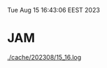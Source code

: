 Tue Aug 15 16:43:06 EEST 2023
# JAM
<a href='./cache/202308/15_16.log'>./cache/202308/15_16.log</a>
